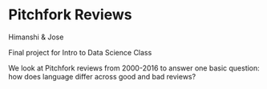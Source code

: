 # Pitchfork Reviews
Himanshi &amp; Jose 

Final project for Intro to Data Science Class

We look at Pitchfork reviews from 2000-2016 to answer one basic question: how does language differ across good and bad reviews? 

